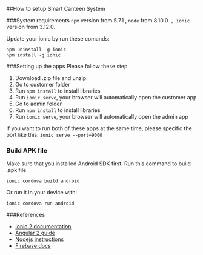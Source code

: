 ##How to setup Smart Canteen System

###System requirements
 `npm` version from 5.7.1 , `node` from 8.10.0` , ionic` version from 3.12.0.
 
Update your ionic by run these comands:
```
npm uninstall -g ionic
npm install -g ionic
```

###Setting up the apps
Please follow these step

1. Download .zip file and unzip.
2. Go to customer folder  
3. Run ```npm install``` to install libraries
4. Run ```ionic serve```, your browser will automatically open the customer app
5. Go to admin folder  
6. Run ```npm install``` to install libraries
7. Run ```ionic serve```, your browser will automatically open the admin app

If you want to run both of these apps at the same time, please specific the port like this:
```ionic serve --port=9000```

### Build APK file
Make sure that you installed Android SDK first.
Run this command to build .apk file
```
ionic cordova build android
```
Or run it in your device with:
```
ionic cordova run android
```

###References

 - [Ionic 2 documentation](https://ionicframework.com/docs/v2/)
 - [Angular 2 guide](https://angular.io/docs/ts/latest/guide/)
 - [Nodejs instructions](https://docs.npmjs.com/getting-started/installing-node#updating-npm)
 - [Firebase docs](https://firebase.google.com/docs/web/setup)
